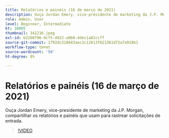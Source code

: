 ```yaml
---
title: Relatórios e painéis (16 de março de 2021)
description: Ouça Jordan Emery, vice-presidente de marketing da J.P. Morgan, compartilhar os relatórios e painéis que usam para rastrear solicitações de entrada.
role: Admin, User
level: Beginner, Intermediate
kt: 10005
thumbnail: 341216.jpeg
exl-id: b2260796-9cf5-4922-a0b0-4dec1a81ccff
source-git-commit: 1792dc318643aec2c12613f621361d72a7a918b1
workflow-type: tm+mt
source-wordcount: '50'
ht-degree: 0%

---
```


# Relatórios e painéis (16 de março de 2021)

Ouça Jordan Emery, vice-presidente de marketing da J.P. Morgan, compartilhar os relatórios e painéis que usam para rastrear solicitações de entrada.

>[!VIDEO](https://video.tv.adobe.com/v/341216/?quality=12&learn=on)
